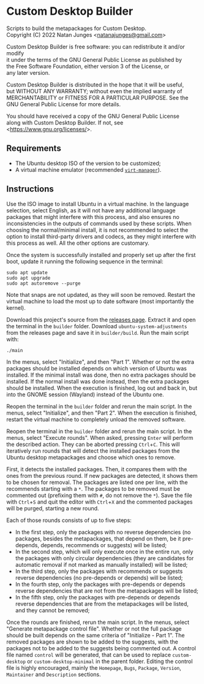 # Custom Desktop Builder

Scripts to build the metapackages for Custom Desktop.  
Copyright (C) 2022  Natan Junges &lt;natanajunges@gmail.com&gt;

Custom Desktop Builder is free software: you can redistribute it and/or modify  
it under the terms of the GNU General Public License as published by  
the Free Software Foundation, either version 3 of the License, or  
any later version.

Custom Desktop Builder is distributed in the hope that it will be useful,  
but WITHOUT ANY WARRANTY; without even the implied warranty of  
MERCHANTABILITY or FITNESS FOR A PARTICULAR PURPOSE.  See the  
GNU General Public License for more details.

You should have received a copy of the GNU General Public License  
along with Custom Desktop Builder.  If not, see &lt;https://www.gnu.org/licenses/&gt;.

## Requirements
- The Ubuntu desktop ISO of the version to be customized;
- A virtual machine emulator (recommended [`virt-manager`](https://packages.ubuntu.com/jammy/virt-manager)).

## Instructions
Use the ISO image to install Ubuntu in a virtual machine. In the language selection, select English, as it will not have any additional language packages that might interfere with this process, and also ensures no inconsistencies in the outputs of commands used by these scripts. When choosing the normal/minimal install, it is not recommended to select the option to install third-party drivers and codecs, as they might interfere with this process as well. All the other options are customary.

Once the system is successfully installed and properly set up after the first boot, update it running the following sequence in the terminal:
```shell
sudo apt update
sudo apt upgrade
sudo apt autoremove --purge
```

Note that snaps are not updated, as they will soon be removed. Restart the virtual machine to load the most up to date software (most importantly the kernel).

Download this project's source from the [releases page](https://github.com/natanjunges/custom-desktop/releases). Extract it and open the terminal in the `builder` folder. Download `ubuntu-system-adjustments` from the releases page and save it in `builder/build`. Run the main script with:
```shell
./main
```

In the menus, select "Initialize", and then "Part 1". Whether or not the extra packages should be installed depends on which version of Ubuntu was installed. If the minimal install was done, then no extra packages should be installed. If the normal install was done instead, then the extra packages should be installed. When the execution is finished, log out and back in, but into the GNOME session (Wayland) instead of the Ubuntu one.

Reopen the terminal in the `builder` folder and rerun the main script. In the menus, select "Initialize", and then "Part 2". When the execution is finished, restart the virtual machine to completely unload the removed software.

Reopen the terminal in the `builder` folder and rerun the main script. In the menus, select "Execute rounds". When asked, pressing `Enter` will perform the described action. They can be aborted pressing `Ctrl`+`C`. This will iteratively run rounds that will detect the installed packages from the Ubuntu desktop metapackages and choose which ones to remove.

First, it detects the installed packages. Then, it compares them with the ones from the previous round. If new packages are detected, it shows them to be chosen for removal. The packages are listed one per line, with the recommends starting with a `*`. The packages to be removed must be commented out (prefixing them with `#`, do not remove the `*`). Save the file with `Ctrl`+`S` and quit the editor with `Ctrl`+`X` and the commented packages will be purged, starting a new round.

Each of those rounds consists of up to five steps:
- In the first step, only the packages with no reverse dependencies (no packages, besides the metapackages, that depend on them, be it pre-depends, depends, recommends or suggests) will be listed;
- In the second step, which will only execute once in the entire run, only the packages with only circular dependencies (they are candidates for automatic removal if not marked as manually installed) will be listed;
- In the third step, only the packages with recommends or suggests reverse dependencies (no pre-depends or depends) will be listed;
- In the fourth step, only the packages with pre-depends or depends reverse dependencies that are not from the metapackages will be listed;
- In the fifth step, only the packages with pre-depends or depends reverse dependencies that are from the metapackages will be listed, and they cannot be removed;

Once the rounds are finished, rerun the main script. In the menus, select "Generate metapackage control file". Whether or not the full package should be built depends on the same criteria of "Initialize - Part 1". The removed packages are shown to be added to the suggests, with the packages not to be added to the suggests being commented out. A control file named `control` will be generated, that can be used to replace `custom-desktop` or `custom-desktop-minimal` in the parent folder. Editing the control file is highly encouraged, mainly the `Homepage`, `Bugs`, `Package`, `Version`, `Maintainer` and `Description` sections.
